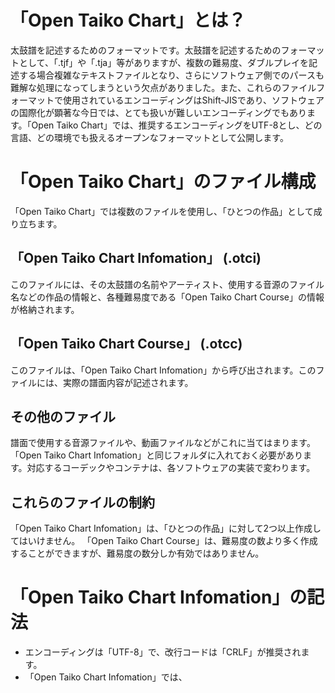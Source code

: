 # 「Open Taiko Chart」とは？
太鼓譜を記述するためのフォーマットです。太鼓譜を記述するためのフォーマットとして、「.tjf」や「.tja」等がありますが、複数の難易度、ダブルプレイを記述する場合複雑なテキストファイルとなり、さらにソフトウェア側でのパースも難解な処理になってしまうという欠点がありました。また、これらのファイルフォーマットで使用されているエンコーディングはShift-JISであり、ソフトウェアの国際化が顕著な今日では、とても扱いが難しいエンコーディングでもあります。「Open Taiko Chart」では、推奨するエンコーディングをUTF-8とし、どの言語、どの環境でも扱えるオープンなフォーマットとして公開します。

# 「Open Taiko Chart」のファイル構成
「Open Taiko Chart」では複数のファイルを使用し、「ひとつの作品」として成り立ちます。
## 「Open Taiko Chart Infomation」 (.otci)
このファイルには、その太鼓譜の名前やアーティスト、使用する音源のファイル名などの作品の情報と、各種難易度である「Open Taiko Chart Course」の情報が格納されます。
## 「Open Taiko Chart Course」 (.otcc)
このファイルは、「Open Taiko Chart Infomation」から呼び出されます。このファイルには、実際の譜面内容が記述されます。
## その他のファイル
譜面で使用する音源ファイルや、動画ファイルなどがこれに当てはまります。「Open Taiko Chart Infomation」と同じフォルダに入れておく必要があります。対応するコーデックやコンテナは、各ソフトウェアの実装で変わります。

## これらのファイルの制約
「Open Taiko Chart Infomation」は、「ひとつの作品」に対して2つ以上作成してはいけません。
「Open Taiko Chart Course」は、難易度の数より多く作成することができますが、難易度の数分しか有効ではありません。

# 「Open Taiko Chart Infomation」の記法

* エンコーディングは「UTF-8」で、改行コードは「CRLF」が推奨されます。
* 「Open Taiko Chart Infomation」では、


